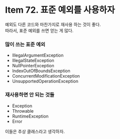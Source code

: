 # Item 72. 표준 예외를 사용하자

예외도 다른 코드와 마찬가지로 재사용 하는 것이 좋다.  
따라서, 표준 예외를 쓰면 얻는 게 많다.

### 많이 쓰는 표준 예외
- IllegalArgumentException
- IllegalStateException
- NullPointerException
- IndexOutOfBoundsException
- ConcurrentModificationException
- UnsupportedOperationException

### 재사용하면 안 되는 것들
- Exception
- Throwable
- RuntimeException
- Error

이들은 추상 클래스라고 생각하자.